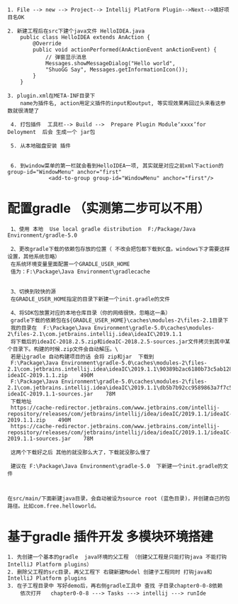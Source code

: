 # 
    1. File --> new --> Project--> Intellij PlatForm Plugin-->Next-->填好项目名OK
    
    2. 新建工程后在src下建个java文件 HelloIDEA.java
        public class HelloIDEA extends AnAction {
            @Override
            public void actionPerformed(AnActionEvent anActionEvent) {
                // 弹窗显示消息
                Messages.showMessageDialog("Hello world", 
                "ShuoGG Say", Messages.getInformationIcon());
            }
        }
    
    3. plugin.xml在META-INF目录下
        name为插件名, action用定义插件的input和output, 等实现效果再回过头来看这参数就很清楚了
        
     4. 打包插件  工具栏--> Build -->  Prepare Plugin Module‘xxxx’for Deloyment  后会 生成一个 jar包
     
     5. 从本地磁盘安装 插件
     
     
     6. 到window菜单的第一栏就会看到HelloIDEA一项, 其实就是对应之前xml下action的group-id="WindowMenu" anchor="first"
                 <add-to-group group-id="WindowMenu" anchor="first"/>
     
#  配置gradle （实测第二步可以不用）
     1、使用 本地  Use local gradle distribution  F:/Package/Java Environment/gradle-5.0
     
     2、更改gradle下载的依赖包存放的位置（ 不改会把包都下载到C盘。windows下才需要这样设置，其他系统忽略）
     在系统环境变量里面配置一个GRADLE_USER_HOME
     值为：F:\Package\Java Environment\gradlecache
     
     
     3、切换到较快的源
     在GRADLE_USER_HOME指定的目录下新建一个init.gradle的文件
     
     4、将SDK包放置对应的本地仓库目录（你的网络很快，忽略这一条）
     gradle下载的依赖包在${GRADLE_USER_HOME}\caches\modules-2\files-2.1目录下
     我的目录在  F:\Package\Java Environment\gradle-5.0\caches\modules-2\files-2.1\com.jetbrains.intellij.idea\ideaIC\2019.1.1
     将下载后的ideaIC-2018.2.5.zip和ideaIC-2018.2.5-sources.jar文件拷贝到其中某个目录下。构建的时候.zip文件会自动解压。\
     若是让gradle 自动构建项目的话 会将 zip和jar  下载到
     F:\Package\Java Environment\gradle-5.0\caches\modules-2\files-2.1\com.jetbrains.intellij.idea\ideaIC\2019.1.1\90389b2ac6180b73c5ab128cf3b1d9f768b7395    ideaIC-2019.1.1.zip    490M
     F:\Package\Java Environment\gradle-5.0\caches\modules-2\files-2.1\com.jetbrains.intellij.idea\ideaIC\2019.1.1\db5b7b92cc9589863a7f7c506e0d7bf3ae29d680   ideaIC-2019.1.1-sources.jar    78M
     下载地址
     https://cache-redirector.jetbrains.com/www.jetbrains.com/intellij-repository/releases/com/jetbrains/intellij/idea/ideaIC/2019.1.1/ideaIC-2019.1.1.zip    490M
     https://cache-redirector.jetbrains.com/www.jetbrains.com/intellij-repository/releases/com/jetbrains/intellij/idea/ideaIC/2019.1.1/ideaIC-2019.1.1-sources.jar    78M
     
     这两个下载好之后 其他的就没那么大了，下载就没那么慢了
     
     建议在 F:\Package\Java Environment\gradle-5.0  下新建一个init.gradle的文件

     


# 
    在src/main/下面新建java目录，会自动被设为source root (蓝色目录)，并创建自己的包路径。比如com.free.helloworld。
     
     
# 基于gradle 插件开发  多模块环境搭建
    1. 先创建一个基本的gradle  java环境的父工程 （创建父工程是只能打钩java 不能打钩 IntelliJ Platform plugins）
    2. 删除父工程的src目录，再父工程下 右键新建Model 创建子工程同时 打钩java和IntelliJ Platform plugins
    3. 在子工程目录中 写好demo后，再右侧gradle工具中 查找 子目录chapter0-0-8依赖  
        依次打开   chapter0-0-8 ---> Tasks ---> intellij ---> runIde
        
     
     
     
     
     
     
     
     
     
     
     
     
     
     
     